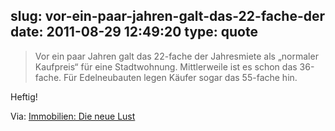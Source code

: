 slug: vor-ein-paar-jahren-galt-das-22-fache-der
date: 2011-08-29 12:49:20
type: quote
---

> Vor ein paar Jahren galt das 22-fache der Jahresmiete als „normaler Kaufpreis“ für eine Stadtwohnung. Mittlerweile ist es schon das 36-fache. Für Edelneubauten legen Käufer sogar das 55-fache hin.

Heftig!

 Via: [Immobilien: Die neue Lust](http://www.faz.net/artikel/C31501/immobilien-die-neue-lust-30492655.html)
